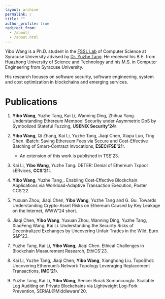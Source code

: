 ```yaml
---
layout: archive
permalink: /
title: ""
author_profile: true
redirect_from: 
  - /about/
  - /about.html
---
```


   
Yibo Wang is a Ph.D. student in the [FSSL Lab](https://tristartom.github.io/members.html) of Computer Science at Syracuse University advised by [Dr. Yuzhe Tang](https://tristartom.github.io/index.html). He received his B.E. from Huazhong University of Science and Technology and his M.S. in Computer Engineering from Syracuse University. 

His research focuses on software security, software engineering, system and cost optimization in blockchains and emerging services.

Publications
======

1. **Yibo Wang**, Yuzhe Tang, Kai Li, Wanning Ding, Zhihua Yang. Understanding Ethereum Mempool Security under Asymmetric DoS by Symbolized Stateful Fuzzing, **USENIX Security'24:**.

2. **Yibo Wang**, Qi Zhang, Kai Li, Yuzhe Tang, Jiaqi Chen, Xiapu Luo, Ting Chen. iBatch: Saving Ethereum Fees via Secure and Cost-Effective Batching of Smart-Contract Invocations, **ESEC/FSE'21:**. 

    - An extension of this work is published in TSE'23.

3. Kai Li, **Yibo Wang**, Yuzhe Tang. DETER: Denial of Ethereum Txpool sERvices, **CCS'21:**.

4. **Yibo Wang**, Yuzhe Tang_. Enabling Cost-Effective Blockchain Applications via Workload-Adaptive Transaction Execution, Poster CCS'22. 

5. Yuxuan Zhou, Jiaqi Chen, **Yibo Wang**, Yuzhe Tang and G. Gu. Towards Understanding Crypto-Asset Risks on Ethereum Caused by Key Leakage on the Internet, WWW'24 short.

6. Jiaqi Chen, **Yibo Wang**, Yuxuan Zhou, Wanning Ding, Yuzhe Tang, XiaoFeng Wang, Kai Li. Understanding the Security Risks of Decentralized Exchanges by Uncovering Unfair Trades in the Wild, Euro S&P'23.

7. Yuzhe Tang, Kai Li, **Yibo Wang**, Jiaqi Chen. Ethical Challenges in Blockchain Measurement Research, EthiCS'23.

8. Kai Li, Yuzhe Tang, Jiaqi Chen, **Yibo Wang**, Xianghong Liu. TopoShot: Uncovering Ethereum’s Network Topology Leveraging Replacement Transactions, **IMC'21:**.

9. Yuzhe Tang, Kai Li, **Yibo Wang**, Sencer Burak Somuncuoglu. Scalable Log Auditing on Private Blockchains via Lightweight Log-Fork Prevention, SERIAL@Middleware'20.





